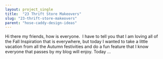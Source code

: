 ```yaml
---
layout: project_single
title:  "23 Thrift Store Makeovers"
slug: "23-thrift-store-makeovers"
parent: "hose-caddy-design-ideas"
---
```

Hi there my friends, how is everyone.  I have to tell you that I am loving all of the Fall Inspiration that is everywhere, but today I wanted to take a little vacation from all the Autumn festivities and do a fun feature that I know everyone that passes by my blog will enjoy. Today …